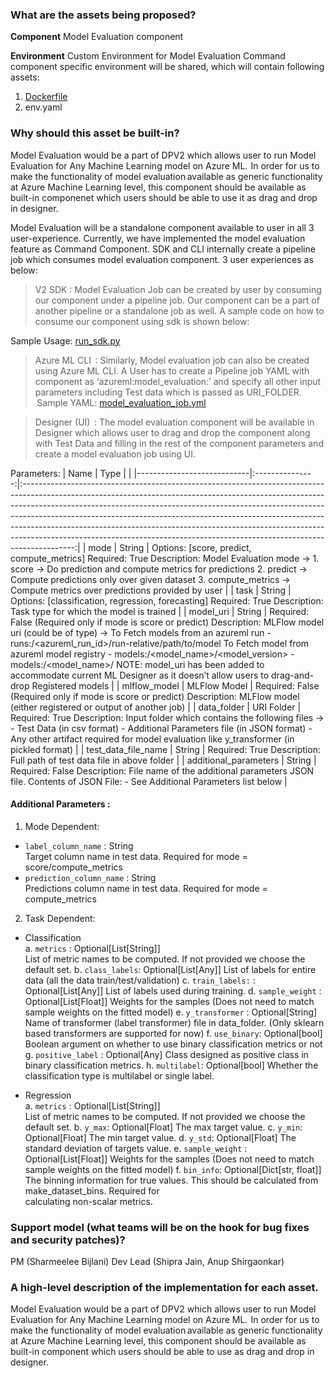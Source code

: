 ### What are the assets being proposed?
**Component**
  Model Evaluation component

**Environment**
  Custom Environment for Model Evaluation
  Command component specific environment will be shared, which will contain following assets: 

  1. [Dockerfile](https://microsoft.sharepoint.com/:u:/t/SDAutoML/EbYHBgGmkmNNjUIvWEyci3gBT-Uqu73nwf5UPMj02BP0ow?e=G5wxcE)
  2. env.yaml

  
### Why should this asset be built-in?

Model Evaluation would be a part of DPV2 which allows user to run Model Evaluation for Any Machine Learning model on Azure ML.  In order for us to make the functionality of model evaluation available as generic functionality at Azure Machine Learning level, this component should be available as built-in componenet which users should be able to use it as drag and drop in designer.

Model Evaluation will be a standalone component available to user in all 3 user-experience. Currently, we have implemented the model evaluation feature as Command Component. SDK and CLI internally create a pipeline job which consumes model evaluation component. 3 user experiences as below: 

> V2 SDK : Model Evaluation Job can be created by user by consuming our component under a pipeline job. Our component can be a part of another pipeline or a standalone job as well. A sample code on how to consume our component using sdk is shown below:  

Sample Usage: [run_sdk.py](https://microsoft.sharepoint.com/:u:/t/SDAutoML/EZfUQhn23A9MssukOMQFFAEB_p47M2tuCiV83-9FtJPnng?e=ZNxexu)


  
> Azure ML CLI  : Similarly, Model evaluation job can also be created using Azure ML CLI. A User has to create a Pipeline job YAML with component as ‘azureml:model_evaluation:<version>’ and specify all other input parameters including Test data which is passed as URI_FOLDER.   
  
 Sample YAML: [model_evaluation_job.yml](https://microsoft.sharepoint.com/:u:/t/SDAutoML/EQWoVaptR05FiWmAHv3bCHIBHpLkEpGW8yz_wu2HV-nfJA?e=ecjFzG)  

  
> Designer (UI)  : The model evaluation component will be available in Designer which allows user to drag and drop the component along with Test Data and filling in the rest of the component parameters and create a model evaluation job using UI.

Parameters:
|       Name                 |        Type     |                                                                                                                                                                                                                                                                                                                                                                                                                                                                                                   |
|----------------------------|:---------------:|:-------------------------------------------------------------------------------------------------------------------------------------------------------------------------------------------------------------------------------------------------------------------------------------------------------------------------------------------------------------------------------------------------------------------------------------------------------------------------------------------------:|
|     mode                   |   String        |   Options: [score, predict, compute_metrics]  Required: True  Description: Model Evaluation mode ->         1. score -> Do prediction and compute metrics for predictions        2. predict -> Compute predictions only over given dataset        3. compute_metrics -> Compute metrics over predictions provided by user                                                                                                                                                                         |
|     task                   |   String        |   Options: [classification, regression, forecasting]  Required: True  Description: Task type for which the model is trained                                                                                                                                                                                                                                                                                                                                                                       |
|     model_uri              |   String        |   Required: False (Required only if mode is score or predict)  Description: MLFlow model uri (could be of type) ->        To Fetch models from an azureml run        - runs:/<azureml_run_id>/run-relative/path/to/model        To Fetch model from azureml model registry        - models:/<model_name>/<model_version>        - models:/<model_name>/<stage>  NOTE: model_uri has been added to accommodate current ML Designer as it doesn’t allow users to drag-and-drop Registered models    |
|     mlflow_model           |   MLFlow Model  |   Required: False (Required only if mode is score or predict)  Description: MLFlow model (either registered or output of another job)                                                                                                                                                                                                                                                                                                                                                             |
|     data_folder            |   URI Folder    |   Required: True  Description: Input folder which contains the following files ->        - Test Data (in csv format)        - Additional Parameters file (in JSON format)        - Any other artifact required for model evaluation like y_transformer (in pickled format)                                                                                                                                                                                                                        |
|     test_data_file_name    |   String        |   Required: True  Description: Full path of test data file in above folder                                                                                                                                                                                                                                                                                                                                                                                                                        |
|     additional_parameters  |   String        |   Required: False  Description: File name of the additional parameters JSON file.        Contents of JSON File:        - See Additional Parameters list below                               |

#### Additional Parameters :

1. Mode Dependent:
  - `label_column_name` : String  
    Target column name in test data. Required for mode = score/compute_metrics
  - `prediction_column_name` : String  
    Predictions column name in test data. Required for mode = compute_metrics
  
2. Task Dependent:
  - Classification  
    a. `metrics` : Optional[List[String]]  
    List of metric names to be computed. If not provided we choose the default set.
    b. `class_labels`: Optional[List[Any]]
    List of labels for entire data (all the data train/test/validation)
    c. `train_labels:` : Optional[List[Any]]
    List of labels used during training.
    d. `sample_weight` : Optional[List[Float]] 
    Weights for the samples (Does not need to match sample weights on the fitted model)
    e. `y_transformer` : Optional[String] 
    Name of transformer (label transformer) file in data_folder. (Only sklearn based transformers are supported for now)
    f. `use_binary`: Optional[bool]
    Boolean argument on whether to use binary classification metrics or not
    g. `positive_label` : Optional[Any]
    Class designed as positive class in binary classification metrics.
    h. `multilabel`: Optional[bool]
    Whether the classification type is multilabel or single label.

  - Regression  
    a. `metrics` : Optional[List[String]]  
    List of metric names to be computed. If not provided we choose the default set.
    b. `y_max`: Optional[Float]
    The max target value.
    c. `y_min`: Optional[Float]
    The min target value.
    d. `y_std`: Optional[Float]
    The standard deviation of targets value.
    e. `sample_weight` : Optional[List[Float]] 
    Weights for the samples (Does not need to match sample weights on the fitted model)
    f. `bin_info`: Optional[Dict[str, float]]
    The binning information for true values. This should be calculated from make_dataset_bins. Required for  
    calculating non-scalar metrics.

    
### Support model (what teams will be on the hook for bug fixes and security patches)?
PM (Sharmeelee Bijlani)
Dev Lead (Shipra Jain, Anup Shirgaonkar)

### A high-level description of the implementation for each asset.

Model Evaluation would be a part of DPV2 which allows user to run Model Evaluation for Any Machine Learning model on Azure ML.  In order for us to make the functionality of model evaluation available as generic functionality at Azure Machine Learning level, this component should be available as built-in component which users should be able to use as drag and drop in designer.